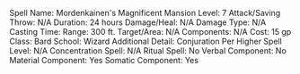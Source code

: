 
Spell Name: Mordenkainen's Magnificent Mansion
Level: 7
Attack/Saving Throw: N/A
Duration: 24 hours
Damage/Heal: N/A
Damage Type: N/A
Casting Time: 
Range: 300 ft.
Target/Area: N/A
Components: N/A
Cost: 15 gp
Class: Bard
School:  Wizard
Additional Detail: Conjuration
Per Higher Spell Level: N/A
Concentration Spell: N/A
Ritual Spell: No
Verbal Component: No
Material Component: Yes
Somatic Component: Yes
